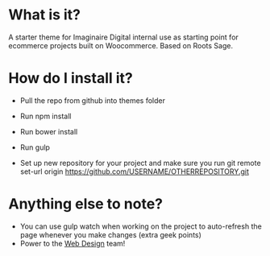 # What is it?

A starter theme for Imaginaire Digital internal use as starting point for ecommerce projects built on Woocommerce. Based on Roots Sage.

# How do I install it?

* Pull the repo from github into themes folder
* Run npm install
* Run bower install
* Run gulp

* Set up new repository for your project and make sure you run git remote set-url origin https://github.com/USERNAME/OTHERREPOSITORY.git

# Anything else to note?

* You can use gulp watch when working on the project to auto-refresh the page whenever you make changes (extra geek points)
* Power to the <a href="https://www.imaginaire.co.uk/web-design/">Web Design</a> team!


